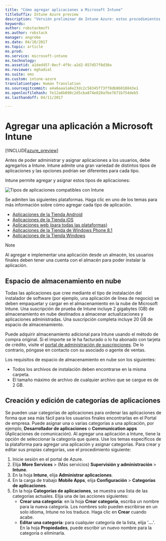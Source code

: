 ```yaml
---
title: "Cómo agregar aplicaciones a Microsoft Intune"
titleSuffix: Intune Azure preview
description: "Versión preliminar de Intune Azure: estos procedimientos le ayudarán a tener sus aplicaciones en Intune listas para ser asignadas a usuarios y dispositivos. "
keywords: 
author: robstackmsft
ms.author: robstack
manager: angrobe
ms.date: 04/10/2017
ms.topic: article
ms.prod: 
ms.service: microsoft-intune
ms.technology: 
ms.assetid: a1ded457-0ecf-4f9c-a2d2-857d57f8d30a
ms.reviewer: mghadial
ms.suite: ems
ms.custom: intune-azure
translationtype: Human Translation
ms.sourcegitcommit: e4a6aaa1a8e23dc2c58345f73ff8db86018843e1
ms.openlocfilehash: fe12a6b890c2d5cba874e820afbe7671b754deb5
ms.lasthandoff: 04/11/2017

---
```


# <a name="how-to-add-an-app-to-microsoft-intune"></a>Agregar una aplicación a Microsoft Intune

[!INCLUDE[azure_preview](../includes/azure_preview.md)]

Antes de poder administrar y asignar aplicaciones a los usuarios, debe agregarlos a Intune. Intune admite una gran variedad de distintos tipos de aplicaciones y las opciones podrían ser diferentes para cada tipo.

Intune permite agregar y asignar estos tipos de aplicaciones:

![Tipos de aplicaciones compatibles con Intune](./media/app-types.png)

Se admiten las siguientes plataformas. Haga clic en uno de los temas para más información sobre cómo agregar cada tipo de aplicación.

- [Aplicaciones de la Tienda Android](/intune-azure/manage-apps/android-store-app)
- [Aplicaciones de la Tienda iOS](/intune-azure/manage-apps/ios-store-app)
- [Aplicaciones web (para todas las plataformas)](/intune-azure/manage-apps/web-app)
- [Aplicaciones de la Tienda de Windows Phone 8.1](/intune-azure/manage-apps/windows-phone-8-1-store-app)
- [Aplicaciones de la Tienda Windows](/intune-azure/manage-apps/windows-store-app)

> [!NOTE]
> Al agregar e implementar una aplicación desde un almacén, los usuarios finales deben tener una cuenta con el almacén para poder instalar la aplicación.

## <a name="cloud-storage-space"></a>Espacio de almacenamiento en nube
Todas las aplicaciones que cree mediante el tipo de instalación del instalador de software (por ejemplo, una aplicación de línea de negocio) se deben empaquetar y cargar en el almacenamiento en la nube de Microsoft Intune. Una suscripción de prueba de Intune incluye 2 gigabytes (GB) de almacenamiento en nube destinados a almacenar actualizaciones y aplicaciones administradas. Una suscripción completa incluye 20 GB de espacio de almacenamiento.

Puede adquirir almacenamiento adicional para Intune usando el método de compra original.  Si el importe se le ha facturado o lo ha abonado con tarjeta de crédito, visite el [portal de administración de suscripciones](https://portal.office.com/adminportal/home?switchtomodern=true#/subscriptions).  De lo contrario, póngase en contacto con su asociado o agente de ventas.

Los requisitos de espacio de almacenamiento en nube son los siguientes:

-   Todos los archivos de instalación deben encontrarse en la misma carpeta.
-   El tamaño máximo de archivo de cualquier archivo que se cargue es de 2 GB.

## <a name="how-to-create-and-edit-categories-for-apps"></a>Creación y edición de categorías de aplicaciones 

Se pueden usar categorías de aplicaciones para ordenar las aplicaciones de forma que sea más fácil para los usuarios finales encontrarlas en el Portal de empresa. Puede asignar una o varias categorías a una aplicación, por ejemplo, **Desarrollador de aplicaciones** o **Communication apps** (Aplicaciones de comunicación). Al agregar una aplicación a Intune, tiene la opción de seleccionar la categoría que quiera. Use los temas específicos de la plataforma para agregar una aplicación y asignar categorías. Para crear y editar sus propias categorías, use el procedimiento siguiente: 

1. Inicie sesión en el portal de Azure. 
2. Elija **More Services** >  (Más servicios) **Supervisión y administración** > **Intune**. 
3. En la hoja **Intune**, elija **Administrar aplicaciones**. 
4. En la carga de trabajo **Mobile Apps**, elija **Configuración** > **Categorías de aplicaciones**. 
5. En la hoja **Categorías de aplicaciones**, se muestra una lista de las categorías actuales. Elija una de las acciones siguientes: 
    - **Crear una categoría**: en la hoja **Crear categoría**, escriba un nombre para la nueva categoría. Los nombres solo pueden escribirse en un solo idioma, Intune no los traduce. Haga clic en **Crear** cuando acabe.
    - **Editar una categoría**: para cualquier categoría de la lista, elija '**...**'. En la hoja **Propiedades**, puede escribir un nuevo nombre para la categoría o eliminarla.




